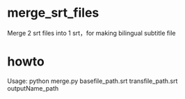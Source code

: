 # merge_srt_files
Merge 2 srt files into 1 srt，for making bilingual subtitle file

# howto
Usage: python merge.py basefile_path.srt transfile_path.srt outputName_path
